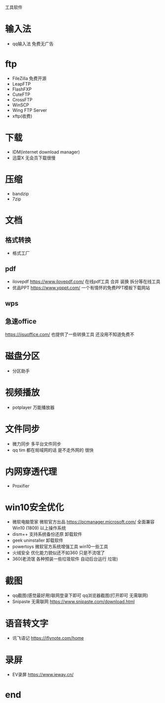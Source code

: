 工具软件

# 输入法
- qq输入法 免费无广告

# ftp
- FileZilla 免费开源
- LeapFTP 
- FlashFXP
- CuteFTP
- CrossFTP
- WinSCP
- Wing FTP Server
- xftp(收费)
  
# 下载
- IDM(internet download manager)
- 迅雷X 无会员下载很慢
  
# 压缩
- bandzip
- 7zip

# 文档

## 格式转换
- 格式工厂
  
## pdf
- ilovepdf
  https://www.ilovepdf.com/
  在线pdf工具 合并 装换 拆分等在线工具
- 优品PPT
  https://www.ypppt.com/
  一个有情怀的免费PPT模板下载网站

## wps

## 急速office
https://jisuoffice.com/
也提供了一些转换工具 还没用不知道免费不
  
# 磁盘分区
- 分区助手

# 视频播放
- potplayer 万能播放器

# 文件同步
- 微力同步
  多平台文件同步
- qq tim
  都在局域网的话 是不走外网的 很快

# 内网穿透代理
- Proxifier

# win10安全优化
- 微软电脑管家
  微软官方出品 https://pcmanager.microsoft.com/ 全面兼容Win10 (1809) 以上操作系统
- dism++
  支持系统备份还原 卸载软件
- geek uninstaller
  卸载软件
- powertoys
  微软官方系统增强工具 win10一些工具
- 火绒安全
  优化能力貌似还不如360 只是不流氓了
- 360(老流氓 各种预装一些垃圾软件 自动后台运行 垃圾)

# 截图
- qq截图(感觉最好用)联网登录下即可 qq浏览器截图(打开即可 无需联网)
- Snipaste 无需联网
  https://www.snipaste.com/download.html

# 语音转文字
- 讯飞语记
  https://iflynote.com/home

# 录屏
- EV录屏
  https://www.ieway.cn/

# end